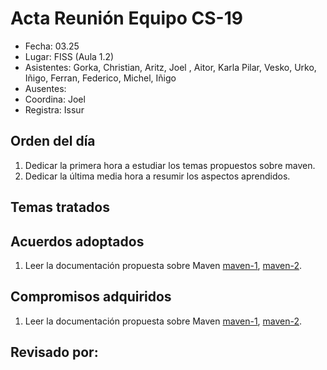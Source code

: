 # Acta Reunión Equipo CS-19

- Fecha: 03.25
- Lugar: FISS (Aula 1.2)
- Asistentes: Gorka, Christian, Aritz, Joel , Aitor, Karla
Pilar, Vesko, Urko, Iñigo, Ferran, Federico, Michel, Iñigo
- Ausentes: 
- Coordina: Joel 
- Registra: Issur 

## Orden del día
1. Dedicar la primera hora a estudiar los temas propuestos sobre maven.
1. Dedicar la última media hora a resumir los aspectos aprendidos.

## Temas tratados

## Acuerdos adoptados
1. Leer la documentación propuesta sobre Maven [maven-1], [maven-2].
  
## Compromisos adquiridos
1. Leer la documentación propuesta sobre Maven [maven-1], [maven-2].


## Revisado por:


[cs-ehu]:https://github.com/cs-ehu
[doxyfile]:https://github.com/cs-ehu/Ejemplo/blob/master/UNE157801/2%20Memoria/2.05%20Normas%20y%20referencias/2.5.3%20M%C3%A9todos%2C%20herramientas%2C%20modelos%2C%20m%C3%A9tricas%20y%20prototipos/2.5.3.2%20Herramientas/doxyfile
[herramientas]:https://github.com/cs-ehu/Ejemplo/blob/master/UNE157801/2%20Memoria/2.05%20Normas%20y%20referencias/2.5.3%20M%C3%A9todos%2C%20herramientas%2C%20modelos%2C%20m%C3%A9tricas%20y%20prototipos/2.5.3.2%20Herramientas
[maven-2]:https://www.oracle.com/technetwork/es/articles/java/java-con-maven-2516405-esa.html
[maven-1]:https://drive.google.com/open?id=1Z0lPzZ52zrpgKGKDV-kQu0BdikULEc_3

